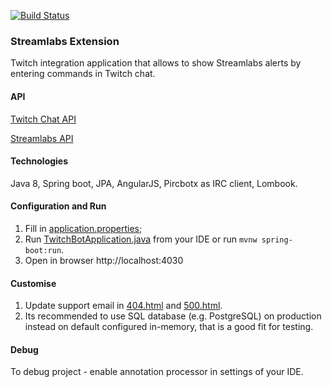 [![Build Status](https://travis-ci.org/sukolenvo/streamlabs-extension.svg?branch=master)](https://travis-ci.org/sukolenvo/streamlabs-extension)

### Streamlabs Extension

Twitch integration application that allows to show Streamlabs alerts
by entering commands in Twitch chat.

#### API

[Twitch Chat API](https://dev.twitch.tv/docs/v5/reference/chat/)

[Streamlabs API](https://dev.streamlabs.com/)

#### Technologies

Java 8, Spring boot, JPA, AngularJS, Pircbotx as IRC client, Lombook.

#### Configuration and Run

1. Fill in [application.properties](src/main/resources/application.properties);
2. Run 
[TwitchBotApplication.java](src/main/java/com/dakare/streamlabs/TwitchBotApplication.java) from your IDE or
run `mvnw spring-boot:run`.
3. Open in browser http://localhost:4030

#### Customise

1. Update support email in [404.html](src/main/resources/static/404.html) and [500.html](src/main/resources/static/500.html).
2. Its recommended to use SQL database (e.g. PostgreSQL) on production instead on default configured in-memory, that is a good fit for testing.

#### Debug

To debug project - enable annotation processor in settings of your IDE.